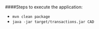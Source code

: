 ####Steps to execute the application:
- `mvn clean package`
- `java -jar target/transactions.jar CAD`